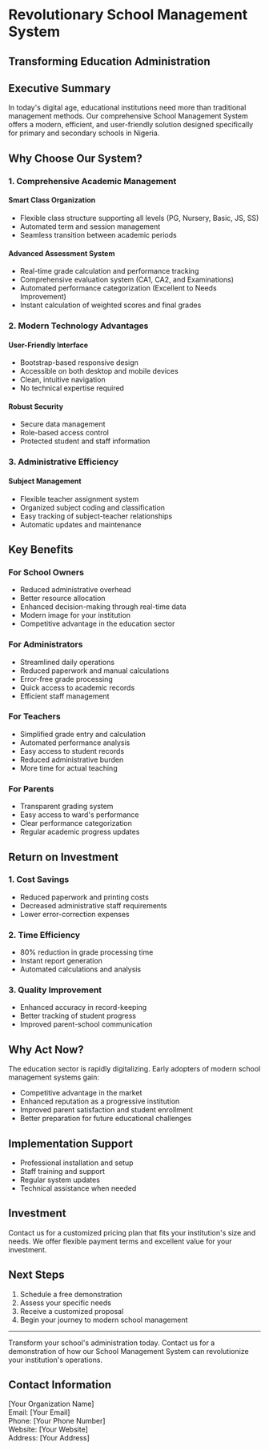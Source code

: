 # Revolutionary School Management System
## Transforming Education Administration

## Executive Summary
In today's digital age, educational institutions need more than traditional management methods. Our comprehensive School Management System offers a modern, efficient, and user-friendly solution designed specifically for primary and secondary schools in Nigeria.

## Why Choose Our System?

### 1. Comprehensive Academic Management

#### Smart Class Organization
- Flexible class structure supporting all levels (PG, Nursery, Basic, JS, SS)
- Automated term and session management
- Seamless transition between academic periods

#### Advanced Assessment System
- Real-time grade calculation and performance tracking
- Comprehensive evaluation system (CA1, CA2, and Examinations)
- Automated performance categorization (Excellent to Needs Improvement)
- Instant calculation of weighted scores and final grades

### 2. Modern Technology Advantages

#### User-Friendly Interface
- Bootstrap-based responsive design
- Accessible on both desktop and mobile devices
- Clean, intuitive navigation
- No technical expertise required

#### Robust Security
- Secure data management
- Role-based access control
- Protected student and staff information

### 3. Administrative Efficiency

#### Subject Management
- Flexible teacher assignment system
- Organized subject coding and classification
- Easy tracking of subject-teacher relationships
- Automatic updates and maintenance

## Key Benefits

### For School Owners
- Reduced administrative overhead
- Better resource allocation
- Enhanced decision-making through real-time data
- Modern image for your institution
- Competitive advantage in the education sector

### For Administrators
- Streamlined daily operations
- Reduced paperwork and manual calculations
- Error-free grade processing
- Quick access to academic records
- Efficient staff management

### For Teachers
- Simplified grade entry and calculation
- Automated performance analysis
- Easy access to student records
- Reduced administrative burden
- More time for actual teaching

### For Parents
- Transparent grading system
- Easy access to ward's performance
- Clear performance categorization
- Regular academic progress updates

## Return on Investment

### 1. Cost Savings
- Reduced paperwork and printing costs
- Decreased administrative staff requirements
- Lower error-correction expenses

### 2. Time Efficiency
- 80% reduction in grade processing time
- Instant report generation
- Automated calculations and analysis

### 3. Quality Improvement
- Enhanced accuracy in record-keeping
- Better tracking of student progress
- Improved parent-school communication

## Why Act Now?
The education sector is rapidly digitalizing. Early adopters of modern school management systems gain:
- Competitive advantage in the market
- Enhanced reputation as a progressive institution
- Improved parent satisfaction and student enrollment
- Better preparation for future educational challenges

## Implementation Support
- Professional installation and setup
- Staff training and support
- Regular system updates
- Technical assistance when needed

## Investment
Contact us for a customized pricing plan that fits your institution's size and needs. We offer flexible payment terms and excellent value for your investment.

## Next Steps
1. Schedule a free demonstration
2. Assess your specific needs
3. Receive a customized proposal
4. Begin your journey to modern school management

---

Transform your school's administration today. Contact us for a demonstration of how our School Management System can revolutionize your institution's operations.

## Contact Information
[Your Organization Name]  
Email: [Your Email]  
Phone: [Your Phone Number]  
Website: [Your Website]  
Address: [Your Address]
